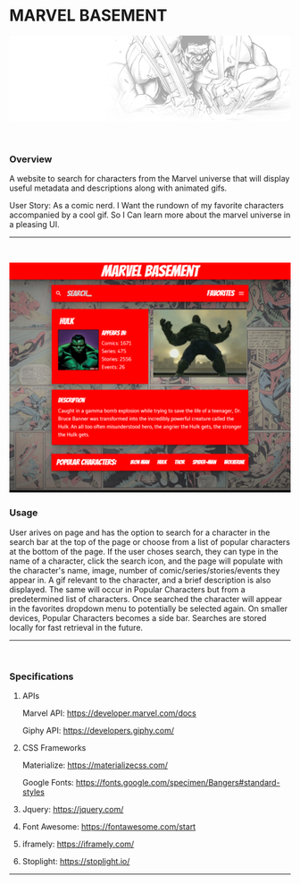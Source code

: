# MARVEL BASEMENT

![Hulk](./assets/images/hulk.jpg)

<br>

### Overview
A website to search for characters from the Marvel universe that will display useful metadata and descriptions along with animated gifs.

User Story:
As a comic nerd.
I Want the rundown of my favorite characters accompanied by a cool gif.
So I Can learn more about the marvel universe in a pleasing UI.

<hr>
<br>

![screenshot](./assets/images/MB-screenshot.png)

### Usage
User arives on page and has the option to search for a character in the search bar at the top of the page or choose from a list of popular characters at the bottom of the page. If the user choses search, they can type in the name of a character, click the search icon, and the page will populate with the character's name, image, number of comic/series/stories/events they appear in. A gif relevant to the character, and a brief description is also displayed. The same will occur in Popular Characters but from a predetermined list of characters. Once searched the character will appear in the favorites dropdown menu to potentially be selected again. On smaller devices, Popular Characters becomes a side bar. Searches are stored locally for fast retrieval in the future.


<hr>
<br>

### Specifications
1. APIs

    Marvel API: https://developer.marvel.com/docs 

    Giphy API: https://developers.giphy.com/  

2. CSS Frameworks

    Materialize: https://materializecss.com/

    Google Fonts: https://fonts.google.com/specimen/Bangers#standard-styles  

3. Jquery: https://jquery.com/ 

4. Font Awesome: https://fontawesome.com/start 

5. iframely: https://iframely.com/

6. Stoplight: https://stoplight.io/

<hr>
<br>
